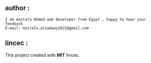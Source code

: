## author :
    I am mostafa Ahmed web Developer from Egypt , happy to hear your feedback
    E-mail: mostafa.alsadawy2021@gmail.com
## lincec :
This project created with **MIT** linces.
